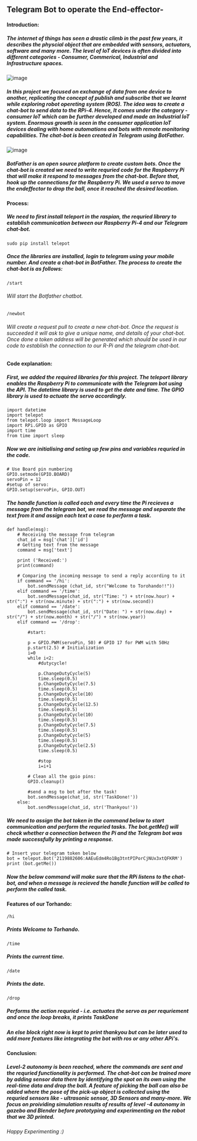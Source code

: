 ## Telegram Bot to operate the End-effector-

#### Introduction:

##### The internet of things has seen a drastic climb in the past few years, it describes the physcial object that are embedded with sensors, actuators, software and many more. The level of IoT devices is often divided into different categories - Consumer, Commerical, Industrial and Infrastructure spaces.

![image](https://user-images.githubusercontent.com/69350191/143548231-d8170395-8644-43ed-b8b1-6ab8643b1abf.png)

##### In this project we focused on exchange of data from one device to another, replicating the concept of publish and subscribe that we learnt while exploring robot opereting system (ROS). The idea was to create a chat-bot to send data to the RPi-4. Hence, It comes under the category - consumer IoT which can be further developed and made an Industrial IoT system. Enormous growth is seen in the consumer application IoT devices dealing with home automations and bots with remote monitoring capabilities. The chat-bot is been created in Telegram using BotFather. 

![image](https://user-images.githubusercontent.com/69350191/143550061-74d4d42c-ca34-49c8-9920-3cc2565f6499.png)

##### BotFather is an open source platform to create custom bots. Once the chat-bot is created we need to write requried code for the Raspberry Pi that will make it respond to messages from the chat-bot. Before that, hook up the connections for the Raspberry Pi. We used a servo to move the endeffector to drop the ball, once it reached the desired location.

#### Process:

##### We need to first install teleport in the raspian, the requried library to establish communication between our Raspberry Pi-4 and our Telegram chat-bot. 

```
sudo pip install telepot
```

##### Once the libraries are installed, login to telegram using your mobile number. And create a chat-bot in BotFather. The process to create the chat-bot is as follows:

```
/start
```
###### Will start the Botfather chatbot.

```
/newbot
```
###### Will create a request pull to create a new chat-bot. Once the request is succeeded it will ask to give a unique name, and details of your chat-bot. Once done a token address will be generated which should be used in our code to establish the connection to our R-Pi and the telegram chat-bot.

#### Code explanation:

##### First, we added the required libraries for this project. The teleport library enables the Raspberry Pi to communicate with the Telegram bot using the API. The datetime library is used to get the date and time. The GPIO library is used to actuate the servo accordingly. 

```
import datetime  
import telepot   
from telepot.loop import MessageLoop    
import RPi.GPIO as GPIO
import time
from time import sleep
```

##### Now we are initialising and seting up few pins and variables requried in the code.

```
# Use Board pin numbering
GPIO.setmode(GPIO.BOARD)      
servoPin = 12
#setup of servo:
GPIO.setup(servoPin, GPIO.OUT)
```
##### The handle function is called each and every time the Pi recieves a message from the telegram bot, we read the message and separate the text from it and assign each text a case to perform a task.

```
def handle(msg):
    # Receiving the message from telegram
    chat_id = msg['chat']['id'] 
    # Getting text from the message
    command = msg['text']   

    print ('Received:')
    print(command)

    # Comparing the incoming message to send a reply according to it
    if command == '/hi':
        bot.sendMessage (chat_id, str("Welcome to Torohando!!"))
    elif command == '/time':
        bot.sendMessage(chat_id, str("Time: ") + str(now.hour) + str(":") + str(now.minute) + str(":") + str(now.second))
    elif command == '/date':
        bot.sendMessage(chat_id, str("Date: ") + str(now.day) + str("/") + str(now.month) + str("/") + str(now.year))
    elif command == '/drop':
    
        #start:
        
        p = GPIO.PWM(servoPin, 50) # GPIO 17 for PWM with 50Hz
        p.start(2.5) # Initialization
        i=0
        while i<2:
            #dutycycle!
    
            p.ChangeDutyCycle(5)
            time.sleep(0.5)
            p.ChangeDutyCycle(7.5)
            time.sleep(0.5)
            p.ChangeDutyCycle(10)
            time.sleep(0.5)
            p.ChangeDutyCycle(12.5)
            time.sleep(0.5)
            p.ChangeDutyCycle(10)
            time.sleep(0.5)
            p.ChangeDutyCycle(7.5)
            time.sleep(0.5)
            p.ChangeDutyCycle(5)
            time.sleep(0.5)
            p.ChangeDutyCycle(2.5)
            time.sleep(0.5)
            
            #stop
            i=i+1
        
        # Clean all the gpio pins:
        GPIO.cleanup()
        
        #send a msg to bot after the task!
        bot.sendMessage(chat_id, str('TaskDone!'))        
    else:
        bot.sendMessage(chat_id, str('Thankyou!'))
```
##### We need to assign the bot token in the command below to start communication and perform the requried tasks. The bot.getMe() will check whether a connection between the Pi and the Telegram bot was made successfully by printing a response.

```
# Insert your telegram token below
bot = telepot.Bot('2119882606:AAEuEdm4Ro1Bg3tntPIPorCjNUx3xtQFKRM')
print (bot.getMe())
```

##### Now the below command will make sure that the RPi listens to the chat-bot, and when a message is recieved the handle function will be called to perform the called task.


#### Features of our Torhando:

```
/hi
```
##### Prints Welcome to Torhando.

```
/time
```
##### Prints the current time.

```
/date
```
##### Prints the date.

```
/drop
```
##### Performs the action requried - i.e. actuates the servo as per requriement and once the loop breaks, it prints TaskDone

##### An else block right now is kept to print thankyou but can be later used to add more features like integrating the bot with ros or any other APi's.

#### Conclusion:

##### Level-2 autonomy is been reached, where the commands are sent and the requried functionality is performed. The chat-bot can be trained more by adding sensor data there by identifying the spot on its own using the real-time data and drop the ball. A feature of picking the ball can also be added where the pose of the pick-up object is collected using the requried sensors like - ultrasonic sensor, 3D Sensors and many-more. We focus on proividing simulation results of results of level -4 autonomy in gazebo and Blender before prototyping and experimenting on the robot that we 3D printed.

###### Happy Experimenting :)
